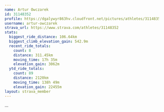 ```yaml
---
name: Artur Owczarek
id: 31148352
profile: https://dgalywyr863hv.cloudfront.net/pictures/athletes/31148352/15906846/1/large.jpg
username: artur-owczarek
strava_url: https://www.strava.com/athletes/31148352
stats:
  biggest_ride_distance: 106.64km
  biggest_climb_elevation_gain: 542.9m
  recent_ride_totals:
    count: 8
    distance: 311.45km
    moving_time: 17h 35m
    elevation_gain: 3062m
  ytd_ride_totals:
    count: 89
    distance: 2120km
    moving_time: 138h 49m
    elevation_gain: 22455m
layout: strava_member
--- 
```

...
